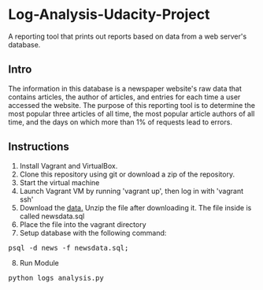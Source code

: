 # Log-Analysis-Udacity-Project
A reporting tool that prints out reports based on data from a web server's database.

## Intro
The information in this database is a newspaper website's raw data that contains articles, the author of articles, and entries for each time a user accessed the website. The purpose of this reporting tool is to determine the most popular three articles of all time, the most popular article authors of all time, and the days on which more than 1% of requests lead to errors.



## Instructions
1. Install Vagrant and VirtualBox.
2. Clone this repository using git or download a zip of the repository.
3. Start the virtual machine
4. Launch Vagrant VM by running 'vagrant up', then log in with 'vagrant ssh'
5. Download the <a href="https://d17h27t6h515a5.cloudfront.net/topher/2016/August/57b5f748_newsdata/newsdata.zip">data.</a>  Unzip the file after downloading it. The file inside is called newsdata.sql
6. Place the file into the vagrant directory
7. Setup database with the following command:
  <pre>psql -d news -f newsdata.sql;</pre>
8. Run Module
  <pre>python logs_analysis.py</pre>